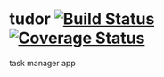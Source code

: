 # tudor [![Build Status](https://travis-ci.org/izrik/tudor.svg)](https://travis-ci.org/izrik/tudor) [![Coverage Status](https://coveralls.io/repos/github/izrik/tudor/badge.svg?branch=coveralls)](https://coveralls.io/github/izrik/tudor?branch=coveralls)
task manager app
